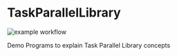 # TaskParallelLibrary
![example workflow](https://github.com/outlookvirdi/TaskParallelLibrary/actions/workflows/dotnet.yml)

Demo Programs to explain Task Parallel Library concepts 
